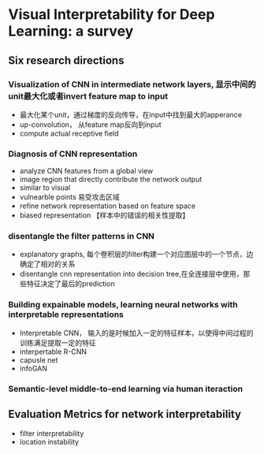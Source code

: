 # Visual Interpretability for Deep Learning: a survey

## Six research directions
### Visualization of CNN in intermediate network layers, 显示中间的unit最大化或者invert feature map to input
  - 最大化某个unit，通过梯度的反向传导，在input中找到最大的apperance
  - up-convolution， 从feature map反向到input
  - compute actual receptive field 
### Diagnosis of CNN representation
  - analyze CNN features from a global view
  - image region that directly contribute the network output
  - similar to visual 
  - vulnearble points 易受攻击区域
  - refine network representation based on feature space
  - biased representation 【样本中的错误的相关性提取】
 ### disentangle the filter patterns in CNN
  - explanatory graphs, 每个卷积层的filter构建一个对应图层中的一个节点，边确定了相对的关系
  - disentangle cnn representation into decision tree,在全连接层中使用，那些特征决定了最后的prediction
 ### Building expainable models, learning neural networks with interpretable representations
  - Interpretable CNN， 输入的是时候加入一定的特征样本，以使得中间过程的训练满足提取一定的特征
  - interpertable R-CNN 
  - capusle net
  - infoGAN
 ### Semantic-level middle-to-end learning via human iteraction
 
 ## Evaluation Metrics for network interpretability
  - filter interpretability
  - location instability
